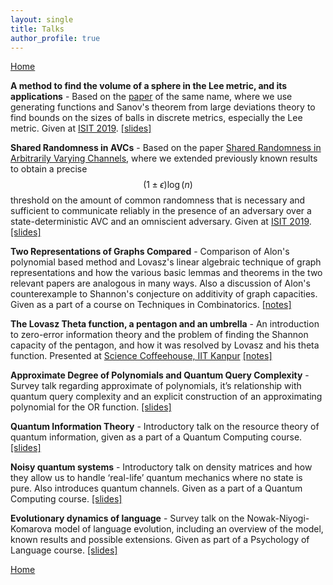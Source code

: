 ```yaml
---
layout: single
title: Talks
author_profile: true
---
```


[Home](/)

**A method to find the volume of a sphere in the Lee metric, and its applications** - Based on the [paper](/assets/pdfs/Lee_metric.pdf) of the same name, where we use generating functions and Sanov's theorem from large deviations theory to find bounds on the sizes of balls in discrete metrics, especially the Lee metric. Given at [ISIT 2019](https://2019.ieee-isit.org/). [[slides]](/assets/pdfs/Lee_Metric_Presentation.pdf)

**Shared Randomness in AVCs** - Based on the paper [Shared Randomness in Arbitrarily Varying Channels](/assets/pdfs/Shared_randomness.pdf), where we extended previously known results to obtain a precise $$(1 \pm \epsilon)\log(n)$$ threshold on the amount of common randomness that is necessary and sufficient to communicate reliably in the presence of an adversary over a state-deterministic AVC and an omniscient adversary. Given at [ISIT 2019](https://2019.ieee-isit.org/). [[slides]](/assets/pdfs/Shared_Randomness_in_AVCs.pdf)

**Two Representations of Graphs Compared** - Comparison of Alon's polynomial based method and Lovasz's linear algebraic technique of graph representations and how the various basic lemmas and theorems in the two relevant papers are analogous in many ways. Also a discussion of Alon's counterexample to Shannon's conjecture on additivity of graph capacities. Given as a part of a course on Techniques in Combinatorics. [[notes]](/assets/pdfs/Shannon_Capacity.pdf)

**The Lovasz Theta function, a pentagon and an umbrella** - An introduction to zero-error information theory and the problem of finding the Shannon capacity of the pentagon, and how it was resolved by Lovasz and his theta function. Presented at <a href="https://schiitk.github.io/">Science Coffeehouse, IIT Kanpur</a> <a href="/assets/pdfs/lovasz.pdf">[notes]</a>

**Approximate Degree of Polynomials and Quantum Query Complexity** - Survey talk regarding approximate of polynomials, it’s relationship with quantum query complexity and an explicit construction of an approximating polynomial for the OR function. <a href="/assets/pdfs/UGP_presentation_CSE.pdf">[slides]</a>

**Quantum Information Theory** - Introductory talk on the resource theory of quantum information, given as a part of a Quantum Computing course.  <a href="/assets/pdfs/sagnik_QC_endterm.pdf">[slides]</a>

**Noisy quantum systems** - Introductory talk on density matrices and how they allow us to handle ‘real-life’ quantum mechanics where no state is pure. Also introduces quantum channels. Given as a part of a Quantum Computing course.  <a href="/assets/pdfs/sagnik_QC_midterm.pdf">[slides]</a>

**Evolutionary dynamics of language** - Survey talk on the Nowak-Niyogi-Komarova model of language evolution, including an overview of the model, known results and possible extensions. Given as part of a Psychology of Language course. <a href="/assets/pdfs/PSY499-End-term-Presentation.pdf">[slides]</a>

[Home](/)